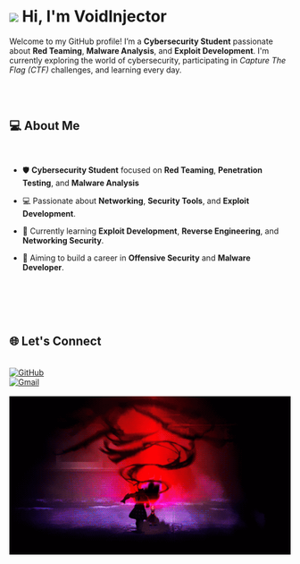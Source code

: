 # <img src="https://raw.githubusercontent.com/MartinHeinz/MartinHeinz/master/wave.gif" width="30px"> Hi, I'm VoidInjector

Welcome to my GitHub profile! I’m a <strong>Cybersecurity Student</strong> passionate about <strong>Red Teaming</strong>, <strong>Malware Analysis</strong>, and <strong>Exploit Development</strong>. I'm currently exploring the world of cybersecurity, participating in <em>Capture The Flag (CTF)</em> challenges, and learning every day.</p>

<br>
<br>

## 💻 About Me 
<br>

- 🛡️ **Cybersecurity Student** focused on **Red Teaming**, **Penetration Testing**, and **Malware Analysis**

- 💻 Passionate about **Networking**, **Security Tools**, and **Exploit Development**.

- 🌱 Currently learning **Exploit Development**, **Reverse Engineering**, and **Networking Security**.

- 🎯 Aiming to build a career in **Offensive Security** and **Malware Developer**.
           


<br>
<br>
<br>
<br>


## 🌐 Let's Connect

<br>

<a href="https://github.com/Hunter-leader">
<img src="https://img.shields.io/badge/-GitHub-black?style=for-the-badge&logo=github&color=181717" alt="GitHub" /></a>

<br>

<a href="mailto:hunterleader405@gmail.com">
<img src="https://img.shields.io/badge/-Gmail-black?style=for-the-badge&logo=gmail&color=1DA1F2" alt="Gmail" /></a>



<br>
<br>

<div align="center">
<img src="9d132b707038602f4671ef32d167cdd3.gif">
</div>


